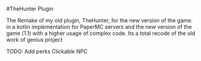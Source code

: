 #TheHunter Plugin

The Remake of my old plugin, TheHunter, for the new version of the game. in a kotlin implementation
for PaperMC servers and the new version of the game (1.1)
with a higher usage of complex code.
Its a total recode of the old work of genius project



TODO:
Add perks
Clickable NPC
